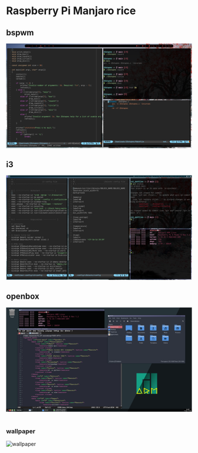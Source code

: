 # Raspberry Pi Manjaro rice

## bspwm
![workflow](bspwm_workflow.png "bspwm workflow")
<br>
## i3
![workflow](i3_workflow.png "i3 workflow")
<br>
## openbox
![workflow](openbox_workflow.png "openbox workflow")
<br><br>
### wallpaper
![wallpaper](https://assets.wallpapersin4k.org/uploads/2017/04/Chinese-Temple-Wallpaper-10.jpg "wallpaper")

